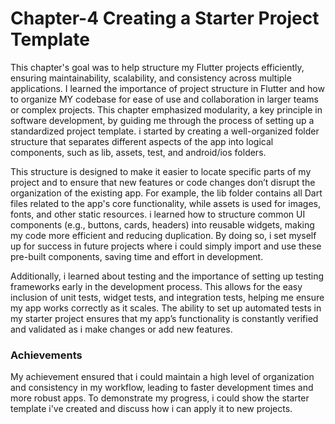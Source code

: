 # Chapter-4 Creating a Starter Project Template
   This chapter's goal was to help structure my Flutter projects efficiently, ensuring maintainability, scalability, and consistency across multiple applications. I learned the importance of project structure in Flutter and how to organize MY codebase for ease of use and collaboration in larger teams or complex projects. This chapter emphasized modularity, a key principle in software development, by guiding me through the process of setting up a standardized project template. i started by creating a well-organized folder structure that separates different aspects of the app into logical components, such as lib, assets, test, and android/ios folders. 

   This structure is designed to make it easier to locate specific parts of my project and to ensure that new features or code changes don’t disrupt the organization of the existing app. For example, the lib folder contains all Dart files related to the app's core functionality, while assets is used for images, fonts, and other static resources. i learned how to structure common UI components (e.g., buttons, cards, headers) into reusable widgets, making my code more efficient and reducing duplication. By doing so, i set myself up for success in future projects where i could simply import and use these pre-built components, saving time and effort in development.

   Additionally, i learned about testing and the importance of setting up testing frameworks early in the development process. This allows for the easy inclusion of unit tests, widget tests, and integration tests, helping me ensure my app works correctly as it scales. The ability to set up automated tests in my starter project ensures that my app’s functionality is constantly verified and validated as i make changes or add new features.

### Achievements
   My achievement ensured that i could maintain a high level of organization and consistency in my workflow, leading to faster development times and more robust apps.
To demonstrate my progress, i could show the starter template i've created and discuss how i can apply it to new projects.
